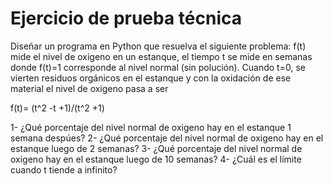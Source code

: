 # Ejercicio de prueba técnica

Diseñar un programa en Python que resuelva el siguiente problema: 
f(t) mide el nivel de oxigeno en un estanque, el tiempo t se mide en semanas donde f(t)=1 corresponde al nivel normal (sin polución).
Cuando t=0, se vierten residuos orgánicos en el estanque y con la oxidación de ese material el nivel de oxigeno pasa a ser

f(t)= (t^2 -t +1)/(t^2 +1)

1- ¿Qué porcentaje del nivel normal de oxigeno hay en el estanque 1 semana despúes?
2- ¿Qué porcentaje del nivel normal de oxigeno hay en el estanque luego de 2 semanas?
3- ¿Qué porcentaje del nivel normal de oxigeno hay en el estanque luego de 10 semanas?
4- ¿Cuál es el límite cuando t tiende a infinito?
